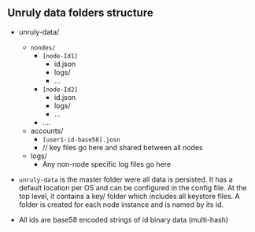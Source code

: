 ## Unruly data folders structure

- unruly-data/   
    - `nondes/`  
       - `[node-Id1]`
	        - id.json   
	        - logs/
	        - ...
        - `[node-Id2]`
	        - id.json
	        - logs/
	        - ...
	    - ....
    - accounts/
        - `[user1-id-base58].josn`
	    - // key files go here and shared between all nodes
	- logs/
	    - Any non-node specific log files go here


- `unruly-data` is the master folder were all data is persisted. It has a default location per OS and can be configured in the config file.
At the top level, it contains a key/ folder which includes all keystore files.
A folder is created for each node instance and is named by its id.

- All ids are base58 encoded strings of id binary data (multi-hash)



